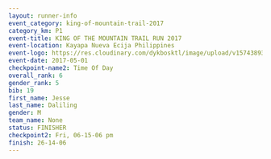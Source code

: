 ```yaml
---
layout: runner-info 
event_category: king-of-mountain-trail-2017 
category_km: P1 
event-title: KING OF THE MOUNTAIN TRAIL RUN 2017 
event-location: Kayapa Nueva Ecija Philippines 
event-logo: https://res.cloudinary.com/dykbosktl/image/upload/v1574389360/Logo/kotmnewlogo_t9vtqr.png 
event-date: 2017-05-01 
checkpoint-name2: Time Of Day 
overall_rank: 6
gender_rank: 5
bib: 19
first_name: Jesse
last_name: Daliling
gender: M
team_name: None
status: FINISHER
checkpoint2: Fri, 06-15-06 pm
finish: 26-14-06
---
```

